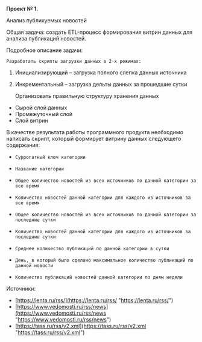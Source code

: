 **Проект № 1.**

Анализ публикуемых новостей

Общая задача: создать ETL-процесс формирования витрин данных для анализа публикаций новостей.

Подробное описание задачи:

    Разработать скрипты загрузки данных в 2-х режимах:
1. Инициализирующий – загрузка полного слепка данных источника
2. Инкрементальный – загрузка дельты данных за прошедшие сутки

    Организовать правильную структуру хранения данных

- Сырой слой данных
- Промежуточный слой
- Слой витрин

В качестве результата работы программного продукта необходимо написать скрипт, который формирует витрину данных следующего содержания:

-     Суррогатный ключ категории
-     Название категории
-     Общее количество новостей из всех источников по данной категории за все время
-     Количество новостей данной категории для каждого из источников за все время
-     Общее количество новостей из всех источников по данной категории за последние сутки
-     Количество новостей данной категории для каждого из источников за последние сутки
-     Среднее количество публикаций по данной категории в сутки
-     День, в который было сделано максимальное количество публикаций по данной новости
-     Количество публикаций новостей данной категории по дням недели

Источники:
- [https://lenta.ru/rss/](https://lenta.ru/rss/ "https://lenta.ru/rss/")
- [https://www.vedomosti.ru/rss/news](https://www.vedomosti.ru/rss/news "https://www.vedomosti.ru/rss/news")
- [https://tass.ru/rss/v2.xml](https://tass.ru/rss/v2.xml "https://tass.ru/rss/v2.xml")
